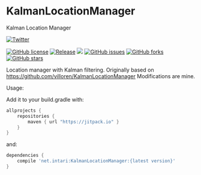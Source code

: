 # KalmanLocationManager
Kalman Location Manager


[![Twitter](https://img.shields.io/twitter/url/https/github.com/intari/KalmanLocationManager.svg?style=social)](https://twitter.com/intent/tweet?text=Wow:&url=https%3A%2F%2Fgithub.com%2Fintari%2FKalmanLocationManager)

[![GitHub license](https://img.shields.io/github/license/intari/KalmanLocationManager.svg)](https://github.com/intari/KalmanLocationManager/blob/master/LICENSE)
[![Release](https://jitpack.io/v/net.intari/KalmanLocationManager.svg)](https://jitpack.io/#net.intari/KalmanLocationManager)
<a href='https://travis-ci.org/intari/KalmanLocationManager/builds'><img src='https://api.travis-ci.org/intari/KalmanLocationManager.svg?branch=master'></a>
[![GitHub issues](https://img.shields.io/github/issues/intari/KalmanLocationManager.svg)](https://github.com/intari/KalmanLocationManager/issues)
[![GitHub forks](https://img.shields.io/github/forks/intari/KalmanLocationManager.svg)](https://github.com/intari/KalmanLocationManager/network)
[![GitHub stars](https://img.shields.io/github/stars/intari/KalmanLocationManager.svg)](https://github.com/intari/KalmanLocationManager/stargazers)




Location manager with Kalman filtering. Originally based on https://github.com/villoren/KalmanLocationManager
Modifications are mine.

Usage:

Add it to your build.gradle with:
```gradle
allprojects {
    repositories {
        maven { url "https://jitpack.io" }
    }
}
```
and:

```gradle
dependencies {
    compile 'net.intari:KalmanLocationManager:{latest version}'
}
```
